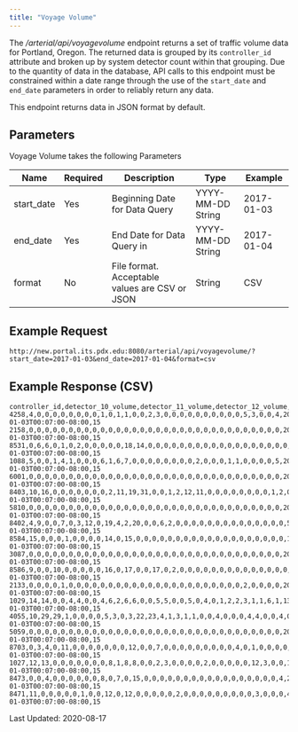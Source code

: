 ```yaml
---
title: "Voyage Volume"
---
```

The _/arterial/api/voyagevolume_ endpoint returns a set of traffic volume data for Portland, Oregon. The returned data is grouped by its `controller_id` attribute and broken up by system detector count within that grouping. Due to the quantity of data in the database, API calls to this endpoint must be constrained within a date range through the use of the `start_date` and `end_date` parameters in order to reliably return any data.

This endpoint returns data in JSON format by default.

## Parameters
Voyage Volume takes the following Parameters

| Name         | Required | Description                                        | Type              | Example      |
| ------------ | -------- | -------------------------------------------------- | ----------------- | ------------ |
|  start_date  | Yes      | Beginning Date for Data Query                      | YYYY-MM-DD String | 2017-01-03   |
|  end_date    | Yes      | End Date for Data Query in                         | YYYY-MM-DD String | 2017-01-04   |
|  format      | No       | File format. Acceptable values are CSV or JSON     | String            | CSV          |

## Example Request
```http://new.portal.its.pdx.edu:8080/arterial/api/voyagevolume/?start_date=2017-01-03&end_date=2017-01-04&format=csv```

## Example Response (CSV)
```
controller_id,detector_10_volume,detector_11_volume,detector_12_volume,detector_13_volume,detector_14_volume,detector_15_volume,detector_16_volume,detector_17_volume,detector_18_volume,detector_19_volume,detector_1_volume,detector_20_volume,detector_21_volume,detector_22_volume,detector_23_volume,detector_24_volume,detector_25_volume,detector_26_volume,detector_27_volume,detector_28_volume,detector_29_volume,detector_2_volume,detector_30_volume,detector_31_volume,detector_32_volume,detector_3_volume,detector_4_volume,detector_5_volume,detector_6_volume,detector_7_volume,detector_8_volume,detector_9_volume,logtime,period
4258,4,0,0,0,0,0,0,0,0,1,0,1,1,0,0,2,3,0,0,0,0,0,0,0,0,0,0,5,3,0,0,4,2017-01-03T00:07:00-08:00,15
2158,0,0,0,0,0,0,0,0,0,0,0,0,0,0,0,0,0,0,0,0,0,0,0,0,0,0,0,0,0,0,0,0,2017-01-03T00:07:00-08:00,15
8531,0,6,6,0,1,0,2,0,0,0,0,0,18,14,0,0,0,0,0,0,0,0,0,0,0,0,0,0,0,0,0,0,2017-01-03T00:07:00-08:00,15
1088,5,0,0,1,4,1,0,0,0,6,1,6,7,0,0,0,0,0,0,0,0,2,0,0,0,1,1,0,0,0,0,5,2017-01-03T00:07:00-08:00,15
6001,0,0,0,0,0,0,0,0,0,0,0,0,0,0,0,0,0,0,0,0,0,0,0,0,0,0,0,0,0,0,0,0,2017-01-03T00:07:00-08:00,15
8403,10,16,0,0,0,0,0,0,0,2,11,19,31,0,0,1,2,12,11,0,0,0,0,0,0,0,0,1,2,0,0,7,2017-01-03T00:07:00-08:00,15
5810,0,0,0,0,0,0,0,0,0,0,0,0,0,0,0,0,0,0,0,0,0,0,0,0,0,0,0,0,0,0,0,0,2017-01-03T00:07:00-08:00,15
8402,4,9,0,0,7,0,3,12,0,19,4,2,20,0,0,6,2,0,0,0,0,0,0,0,0,0,0,0,0,0,0,5,2017-01-03T00:07:00-08:00,15
8584,15,0,0,0,1,0,0,0,0,14,0,15,0,0,0,0,0,0,0,0,0,0,0,0,0,0,0,0,0,0,0,14,2017-01-03T00:07:00-08:00,15
3087,0,0,0,0,0,0,0,0,0,0,0,0,0,0,0,0,0,0,0,0,0,0,0,0,0,0,0,0,0,0,0,0,2017-01-03T00:07:00-08:00,15
8586,9,0,0,10,0,0,0,0,0,16,0,17,0,0,17,0,2,0,0,0,0,0,0,0,0,0,0,0,0,0,0,10,2017-01-03T00:07:00-08:00,15
2133,0,0,0,0,1,0,0,0,0,0,0,0,0,0,0,0,0,0,0,0,0,0,0,0,0,0,0,2,0,0,0,0,2017-01-03T00:07:00-08:00,15
1029,14,14,0,0,4,4,0,0,4,6,2,6,6,0,0,5,5,0,0,5,0,4,0,1,2,2,3,1,1,6,1,13,2017-01-03T00:07:00-08:00,15
4055,10,29,29,1,0,0,0,0,5,3,0,3,22,23,4,1,3,1,1,0,0,4,0,0,0,4,4,0,0,4,0,10,2017-01-03T00:07:00-08:00,15
5059,0,0,0,0,0,0,0,0,0,0,0,0,0,0,0,0,0,0,0,0,0,0,0,0,0,0,0,0,0,0,0,0,2017-01-03T00:07:00-08:00,15
8703,0,3,4,0,11,0,0,0,0,0,0,0,12,0,0,7,0,0,0,0,0,0,0,0,0,4,0,1,0,0,0,0,2017-01-03T00:07:00-08:00,15
1027,12,13,0,0,0,0,0,0,0,8,1,8,8,0,0,2,3,0,0,0,0,2,0,0,0,0,0,12,3,0,0,12,2017-01-03T00:07:00-08:00,15
8473,0,0,4,0,0,0,0,0,0,8,0,7,0,15,0,0,0,0,0,0,0,0,0,0,0,0,0,0,0,0,0,4,2017-01-03T00:07:00-08:00,15
8471,11,0,0,0,0,0,1,0,0,12,0,12,0,0,0,0,0,2,0,0,0,0,0,0,0,0,0,3,0,0,0,4,2017-01-03T00:07:00-08:00,15
```

Last Updated: 2020-08-17
